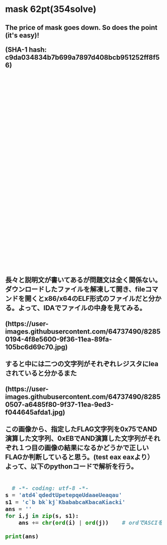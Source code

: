 <h1>mask 62pt(354solve)</h1>

<h2>The price of mask goes down. So does the point (it's easy)!

(SHA-1 hash: c9da034834b7b699a7897d408bcb951252ff8f56)</h2>

<br>
<br>
<br>
<br>
<br>
<br>
<br>
<br>
<br>
<br>
<br>
<br>
<br>
<br>
<br>
<br>
<br>
<br>
<br>
<br>
<br>
<br>
<br>
<br>
<br>
<br>
<br>
<br>
<br>
<br>
<br>
<br>
<br>
<br>
<br>
<br>
<h2>長々と説明文が書いてあるが問題文は全く関係ない。<br>
  ダウンロードしたファイルを解凍して開き、fileコマンドを開くとx86/x64のELF形式のファイルだと分かる。よって、IDAでファイルの中身を見てみる。<br><br>
  (https://user-images.githubusercontent.com/64737490/82850194-4f8e5600-9f36-11ea-89fa-105bc6d69c70.jpg)
  <br><br>
 すると中には二つの文字列がそれぞれレジスタにleaされていると分かるまた
  <br><br>
  (https://user-images.githubusercontent.com/64737490/82850507-a6485f80-9f37-11ea-9ed3-f044645afda1.jpg)
<br><br>
  この画像から、指定したFLAG文字列を0x75でAND演算した文字列、0xEBでAND演算した文字列がそれぞれ１つ目の画像の結果になるかどうかで正しいFLAGか判断していると思う。(test eax eaxより）
  <br>
  よって、以下のpythonコードで解析を行う。<br><br>
  
```python
  # -*- coding: utf-8 -*-
s = 'atd4`qdedtUpetepqeUdaaeUeaqau'
s1 = 'c`b bk`kj`KbababcaKbacaKiacki'
ans = ''
for i,j in zip(s, s1):
    ans += chr(ord(i) | ord(j))    # ordでASCIを取得、chrでASCIを文字列にする

print(ans)
```

<br><br>
